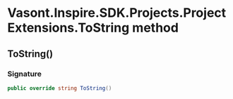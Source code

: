 # Vasont.Inspire.SDK.Projects.ProjectExtensions.ToString method
## ToString()
### Signature
```csharp
public override string ToString()
```
